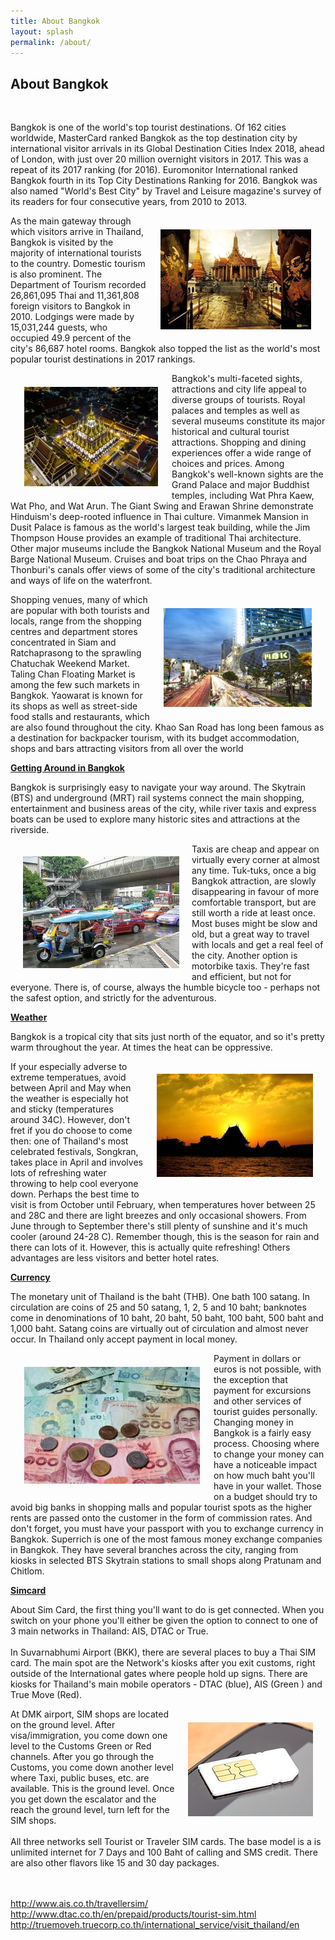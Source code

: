 ```yaml
---
title: About Bangkok
layout: splash
permalink: /about/
---
```


<h2>About Bangkok</h2><br>
<p>Bangkok is one of the world's top tourist destinations. Of 162 cities worldwide, MasterCard ranked Bangkok as the top destination city by international 
visitor arrivals in its Global Destination Cities Index 2018, ahead of London, with just over 20 million overnight visitors in 2017. This was a repeat of its 2017 
ranking (for 2016). Euromonitor International ranked Bangkok fourth in its Top City Destinations Ranking for 2016. Bangkok was also named "World's Best City" 
by Travel and Leisure magazine's survey of its readers for four consecutive years, from 2010 to 2013. </p>
<img style="float: right;  padding:20px" src="/assets/images/seattle/skt.jpg">
<p>As the main gateway through which visitors arrive in Thailand, Bangkok is visited by the majority of international tourists to the country. Domestic tourism is also prominent. 
The Department of Tourism recorded 26,861,095 Thai and 11,361,808 foreign visitors to Bangkok in 2010. Lodgings were made by 15,031,244 guests, who occupied 49.9 percent 
of the city's 86,687 hotel rooms. Bangkok also topped the list as the world's most popular tourist destinations in 2017 rankings.</p>
<img style="float: left;  padding:20px" src="/assets/images/seattle/bd.jpg">
<p>Bangkok's multi-faceted sights, attractions and city life appeal to diverse groups of tourists. Royal palaces and temples as well as several museums constitute its major 
historical and cultural tourist attractions. Shopping and dining experiences offer a wide range of choices and prices. Among Bangkok's well-known sights are the Grand Palace 
and major Buddhist temples, including Wat Phra Kaew, Wat Pho, and Wat Arun. The Giant Swing and Erawan Shrine demonstrate Hinduism's deep-rooted influence in Thai culture.
Vimanmek Mansion in Dusit Palace is famous as the world's largest teak building, while the Jim Thompson House provides an example of traditional Thai architecture. 
Other major museums include the Bangkok National Museum and the Royal Barge National Museum. Cruises and boat trips on the Chao Phraya and Thonburi's canals 
offer views of some of the city's traditional architecture and ways of life on the waterfront.	</p>	
<img style="float: right;  padding:20px" src="/assets/images/seattle/mbk.jpg">
<p>Shopping venues, many of which are popular with both tourists and locals, range from the shopping centres and department stores concentrated in Siam and 
Ratchaprasong to the sprawling Chatuchak Weekend Market. Taling Chan Floating Market is among the few such markets in Bangkok. Yaowarat is known 
for its shops as well as street-side food stalls and restaurants, which are also found throughout the city. Khao San Road has long been famous as a destination 
for backpacker tourism, with its budget accommodation, shops and bars attracting visitors from all over the world</p>	
<p><b><u>Getting Around in Bangkok</u></b></p>
<p>Bangkok is surprisingly easy to navigate your way around. The Skytrain (BTS) and underground (MRT) rail systems connect the main shopping, 
entertainment and business areas of the city, while river taxis and express boats can be used to explore many historic sites and attractions at the riverside. </p>
<img style="float: left;  padding:20px" src="/assets/images/seattle/3604.jpg">
<p>Taxis are cheap and appear on virtually every corner at almost any time. Tuk-tuks, once a big Bangkok attraction, are slowly disappearing in favour of more 
comfortable transport, but are still worth a ride at least once. Most buses might be slow and old, but a great way to travel with locals and get a real feel of the city.  
Another option is motorbike taxis. They're fast and efficient, but not for everyone. There is, of course, always the humble bicycle too - perhaps not the safest option, 
and strictly for the adventurous.</p>
<p><b><u>Weather</u></b></p>
<p>Bangkok is a tropical city that sits just north of the equator, and so it's pretty warm throughout the year. At times the heat can be oppressive. </p>
<img style="float: right;  padding:20px" src="/assets/images/seattle/2558.jpg">
<p>If your especially adverse to extreme temperatues, avoid between April and May when the weather is especially hot and sticky (temperatures around 34C). 
However, don't fret if you do choose to come then: one of Thailand's most celebrated festivals, Songkran, takes place in April and involves lots of 
refreshing water throwing to help cool everyone down. Perhaps the best time to visit is from October until February, when temperatures hover between 25 and 28C 
and there are light breezes and only occasional showers. From June through to September there's still plenty of sunshine and it's much cooler (around 24-28 C). 
Remember though, this is the season for rain and there can lots of it. However, this is actually quite refreshing! Others advantages are less visitors and better hotel rates.</p>
<p><b><u>Currency</u></b></p>	
<p>The monetary unit of Thailand is the baht (THB). One bath 100 satang. In circulation are coins of 25 and 50 satang, 1, 2, 5 and 10 baht; banknotes come in denominations 
of 10 baht, 20 baht, 50 baht, 100 baht, 500 baht and 1,000 baht. Satang coins are virtually out of circulation and almost never occur. In Thailand only accept payment in local 
money. </p>
<img style="float: left;  padding:20px" src="/assets/images/seattle/currency.jpg">
<p>	Payment in dollars or euros is not possible, with the exception that payment for excursions and other services of tourist guides personally.
Changing money in Bangkok is a fairly easy process. Choosing where to change your money can have a noticeable impact on how much baht 
you'll have in your wallet. Those on a budget should try to avoid big banks in shopping malls and popular tourist spots as the higher rents are passed 
onto the customer in the form of commission rates. And don't forget, you must have your passport with you to exchange currency in Bangkok. 
Superrich is one of the most famous money exchange companies in Bangkok. They have several branches across the city, ranging from kiosks in 
selected BTS Skytrain stations to small shops along Pratunam and Chitlom. </p>
<p><b><u>Simcard</u></b></p>	
<p>About Sim Card, the first thing you'll want to do is get connected. When you switch on your phone you'll either be given the option to connect to one of 3 main 
networks in Thailand: AIS, DTAC or True. <br><br>
In Suvarnabhumi Airport (BKK), there are several places to buy a Thai SIM card. The main spot are the Network's kiosks after you exit customs, right outside of the 
International gates where people hold up signs. There are kiosks for Thailand's main mobile operators - DTAC (blue), AIS (Green ) and True Move (Red).</p>
<img style="float: right;  padding:20px" src="/assets/images/seattle/simcard.jpg">
<p>At DMK airport, SIM shops are located on the ground level. After visa/immigration, you come down one level to the Customs Green or Red channels. 
After you go through the Customs, you come down another level where Taxi, public buses, etc. are available. This is the ground level. Once you get down the 
escalator and the reach the ground level, turn left for the SIM shops.<br><br>
All three networks sell Tourist or Traveler SIM cards. The base model is a is unlimited internet for 7 Days and 100 Baht of calling and SMS credit. 
There are also other flavors like 15 and 30 day packages.</p>
<br><br>
<a href="http://www.ais.co.th/travellersim/" target="_blank">http://www.ais.co.th/travellersim/</a><br>
<a href="http://www.dtac.co.th/en/prepaid/products/tourist-sim.html" target="_blank">http://www.dtac.co.th/en/prepaid/products/tourist-sim.html</a><br>
<a href="http://truemoveh.truecorp.co.th/international_service/visit_thailand/en" target="_blank">http://truemoveh.truecorp.co.th/international_service/visit_thailand/en</a><br></p>